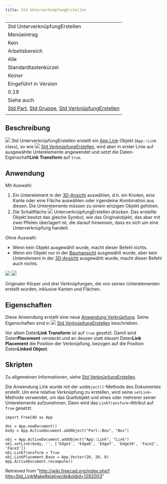```yaml
---
title: Std UnterverknüpfungErstellen
---
```


|                                                                                                                                                    |
| -------------------------------------------------------------------------------------------------------------------------------------------------- |
| Std UnterverknüpfungErstellen                                                                                                                      |
| Menüeintrag                                                                                                                                        |
| Kein                                                                                                                                               |
| Arbeitsbereich                                                                                                                                     |
| Alle                                                                                                                                               |
| Standardtastenkürzel                                                                                                                               |
| _Keiner_                                                                                                                                           |
| Eingeführt in Version                                                                                                                              |
| 0.19                                                                                                                                               |
| Siehe auch                                                                                                                                         |
| [Std Part](/Std_Part/de "Std Part/de"), [Std Gruppe](/Std_Group/de "Std Group/de"), [Std VerknüpfungErstellen](/Std_LinkMake/de "Std LinkMake/de") |
|                                                                                                                                                    |

## Beschreibung

![](/images/Std_LinkMakeRelative.svg) Std UnterverknüpfungErstellen erstellt ein [App Link](/App_Link "App Link")-Objekt (`App::Link` class), so wie ![](/images/Std_LinkMake.svg) [Std VerknüpfungErstellen](/Std_LinkMake/de "Std LinkMake/de"), wird aber in erster Linie auf ausgewählte Unterelemente angewendet und setzt die Daten-Eigenschaft**Link Transform** auf `true`.

## Anwendung

Mit Auswahl:

1. Ein Unterelement in der [3D-Ansicht](/3D_view/de "3D view/de") auswählen, d.h. ein Knoten, eine Kante oder eine Fläche auswählen oder irgendeine Kombination aus diesen. Die Unterelemente müssen zu einem einzigen Objekt gehören.
2. Die Schaltfläche ![](/images/Std_LinkMakeRelative.svg) UnterverknüpfungErstellen drücken. Das erstellte Objekt besitzt das gleiche Symbol, wie das Originalobjekt, das aber mit zwei Pfeilen überlagert ist, die darauf hinweisen, dass es sich um eine Unterverknüpfung handelt.

Ohne Auswahl:

- Wenn kein Objekt ausgewählt wurde, macht dieser Befehl nichts.
- Wenn ein Objekt nur in der [Baumansicht](/Tree_view/de "Tree view/de") ausgewählt wurde, aber kein Unterelement in der [3D-Ansicht](/3D_view/de "3D view/de") ausgewählt wurde, macht dieser Befehl auch nichts.

![](/images/Std_Link_tree_sublink_example.png) ![](/images/Std_Link_sublink_example.png)

Originaler Körper und drei Verknüpfungen, die von seinen Unterelementen erstellt wurden, inklusive Kanten und Flächen.

## Eigenschaften

Diese Anwendung erstellt eine neue [Anwendung Verknüpfung](/App_Link/de "App Link/de"). Seine Eigenschaften sind in ![](/images/Std_LinkMake.svg) [Std VerknüpfungErstellen](/Std_LinkMake/de "Std LinkMake/de") beschrieben.

Vor allem Daten**Link Transform** ist auf `true` gesetzt. Damit wird Daten**Placement** versteckt und an dessen statt steuert Daten**Link Placement** die Position der Verknüpfung, bezogen auf die Position Daten**Linked Object**.

## Skripten

Zu allgemeinen Informationen, siehe [Std VerknüpfungErstellen](/Std_LinkMake/de "Std LinkMake/de").

Die Anwendung Link wurde mit der `addObject()`-Methode des Dokumentes erstellt. Um eine relative Verknüpfung zu erstellen, wird seine `setLink`-Methode verwendet, um das Quellobjekt und eines oder mehrerer seiner Unterelemente aufzunehmen. Dann wird das `LinkTransform`-Attribut auf `True` gesetzt.

```
import FreeCAD as App

doc = App.newDocument()
body = App.ActiveDocument.addObject("Part::Box", "Box")

obj = App.ActiveDocument.addObject("App::Link", "Link")
obj.setLink(body, '', ['Edge1', 'Edge6', 'Edge7', 'Edge10', 'Face2', 'Face3'])
obj.LinkTransform = True
obj.LinkPlacement.Base = App.Vector(20, 20, 0)
App.ActiveDocument.recompute()

```

Retrieved from "<http://wiki.freecad.org/index.php?title=Std_LinkMakeRelative/de&oldid=1282003>"
